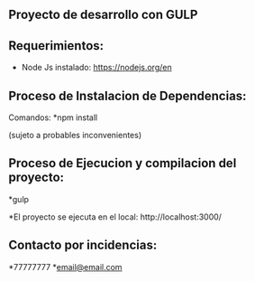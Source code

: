 ## Proyecto de desarrollo con GULP

## Requerimientos:

* Node Js instalado: https://nodejs.org/en

## Proceso de Instalacion de Dependencias:

Comandos:
*npm install

(sujeto a probables inconvenientes)


## Proceso de Ejecucion y compilacion del proyecto:

*gulp

*El proyecto se ejecuta en el local: http://localhost:3000/


## Contacto por incidencias:

*77777777
*email@email.com

